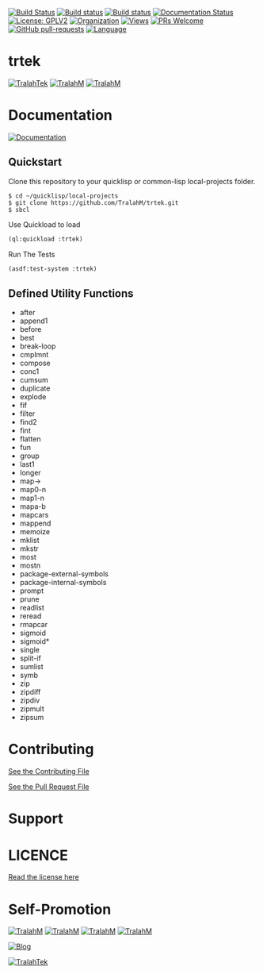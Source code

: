 
[![Build Status](https://travis-ci.com/TralahM/trtek-utils.svg?branch=master)](https://travis-ci.com/TralahM/trtek-utils)
[![Build status](https://ci.appveyor.com/api/projects/status/yvvmq5hyf7hj743a?svg=true)](https://ci.appveyor.com/project/TralahM/trtek-utils)
[![Build status](https://ci.appveyor.com/api/projects/status/yvvmq5hyf7hj743a/branch/master?svg=true)](https://ci.appveyor.com/project/TralahM/trtek-utils/branch/master)
[![Documentation Status](https://readthedocs.org/projects/trtek-utils/badge/?version=latest)](https://trtek-utils.readthedocs.io/en/latest/?badge=latest)
[![License: GPLV2](https://img.shields.io/badge/License-GPLV2-green.svg)](https://opensource.org/licenses/GPLV2)
[![Organization](https://img.shields.io/badge/Org-TralahTek-blue.svg)](https://github.com/TralahTek)
[![Views](http://hits.dwyl.io/TralahM/trtek-utils.svg)](http://dwyl.io/TralahM/trtek-utils)
[![PRs Welcome](https://img.shields.io/badge/PRs-Welcome-brightgreen.svg?style=flat-square)](https://github.com/TralahM/trtek-utils/pull/)
[![GitHub pull-requests](https://img.shields.io/badge/Issues-pr-red.svg?style=flat-square)](https://github.com/TralahM/trtek-utils/pull/)
[![Language](https://img.shields.io/badge/Language-lisp-87AED7.svg)](https://github.com/TralahM)

# trtek


[![TralahTek](https://img.shields.io/badge/Organization-TralahTek-black.svg?style=for-the-badge)](https://github.com/TralahTek)
[![TralahM](https://img.shields.io/badge/Engineer-TralahM-blue.svg?style=for-the-badge)](https://github.com/TralahM)
[![TralahM](https://img.shields.io/badge/Maintainer-TralahM-green.svg?style=for-the-badge)](https://github.com/TralahM)

# Documentation

[![Documentation](https://img.shields.io/badge/Docs-trtek-utils-blue.svg?style=for-the-badge)](https://github.com/TralahM/trtek)

## Quickstart

Clone this repository to your quicklisp or common-lisp local-projects folder.

```console
$ cd ~/quicklisp/local-projects
$ git clone https://github.com/TralahM/trtek.git
$ sbcl
```

Use Quickload to load

```lisp
(ql:quickload :trtek)
```

Run The Tests

```lisp
(asdf:test-system :trtek)
```

## Defined Utility Functions
- after
- append1
- before
- best
- break-loop
- cmplmnt
- compose
- conc1
- cumsum
- duplicate
- explode
- fif
- filter
- find2
- fint
- flatten
- fun
- group
- last1
- longer
- map->
- map0-n
- map1-n
- mapa-b
- mapcars
- mappend
- memoize
- mklist
- mkstr
- most
- mostn
- package-external-symbols
- package-internal-symbols
- prompt
- prune
- readlist
- reread
- rmapcar
- sigmoid
- sigmoid*
- single
- split-if
- sumlist
- symb
- zip
- zipdiff
- zipdiv
- zipmult
- zipsum



# Contributing
[See the Contributing File](CONTRIBUTING.rst)


[See the Pull Request File](PULL_REQUEST_TEMPLATE.md)


# Support

# LICENCE

[Read the license here](LICENSE)


# Self-Promotion

[![TralahM](https://img.shields.io/badge/Twitter-TralahM-blue.svg?style=for-the-badge&logo=twitter)](https://twitter.com/TralahM)
[![TralahM](https://img.shields.io/badge/Github-TralahM-black.svg?style=for-the-badge&logo=github)](https://github.com/TralahM)
[![TralahM](https://img.shields.io/badge/Kaggle-TralahM-purple.svg?style=for-the-badge)](https://kaggle.com/TralahM)
[![TralahM](https://img.shields.io/badge/LinkedIn-TralahM-red.svg?style=for-the-badge&logo=linkedin)](https://linkedin.com/in/TralahM)


[![Blog](https://img.shields.io/badge/Blog-tralahm.tralahtek.com-blue.svg?style=for-the-badge)](https://tralahm.tralahtek.com)

[![TralahTek](https://img.shields.io/badge/Organization-TralahTek-cyan.svg?style=for-the-badge)](https://tralahtek.com)


